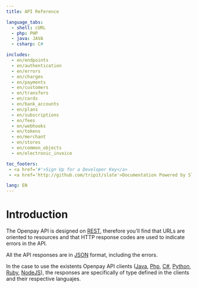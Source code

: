 ```yaml
---
title: API Reference

language_tabs:
  - shell: cURL
  - php: PHP
  - java: JAVA
  - csharp: C#

includes:
  - en/endpoints
  - en/authentication
  - en/errors
  - en/charges
  - en/payments
  - en/customers
  - en/transfers
  - en/cards
  - en/bank_accounts
  - en/plans
  - en/subscriptions
  - en/fees
  - en/webhooks
  - en/tokens
  - en/merchant
  - en/stores
  - en/common_objects
  - en/electronic_invoice

toc_footers:
 - <a href='#'>Sign Up for a Developer Key</a>
 - <a href='http://github.com/tripit/slate'>Documentation Powered by Slate</a>

lang: EN
---
```


# Introduction

The Openpay API is designed on [REST](http://es.wikipedia.org/wiki/Representational_State_Transfer),  therefore you'll find that URLs are oriented to resources and that HTTP response codes are used to indicate errors in the API.

All the API responses are in [JSON](http://www.json.org/) format, including the errors.

In the case to use the existents Openpay API clients ([Java](https://github.com/open-pay/openpay-java), [Php](https://github.com/open-pay/openpay-php), [C#](https://github.com/open-pay/openpay-dotnet), [Python](https://github.com/open-pay/openpay-python), [Ruby](https://github.com/open-pay/openpay-ruby), [NodeJS](https://github.com/open-pay/openpay-node)), the responses are specifically of type defined in the clients and their respective languajes.

